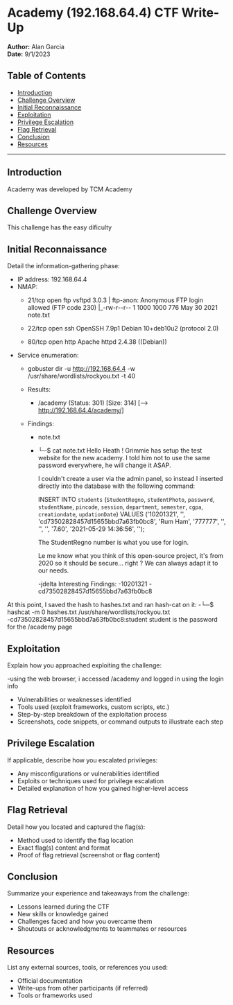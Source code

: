 # Academy (192.168.64.4) CTF Write-Up

**Author:** Alan Garcia  
**Date:** 9/1/2023

## Table of Contents
- [Introduction](#introduction)
- [Challenge Overview](#challenge-overview)
- [Initial Reconnaissance](#initial-reconnaissance)
- [Exploitation](#exploitation)
- [Privilege Escalation](#privilege-escalation)
- [Flag Retrieval](#flag-retrieval)
- [Conclusion](#conclusion)
- [Resources](#resources)

---

## Introduction
Academy was developed by TCM Academy

## Challenge Overview
This challenge has the easy dificulty

## Initial Reconnaissance
Detail the information-gathering phase:
- IP address: 192.168.64.4
- NMAP:
  - 21/tcp open  ftp     vsftpd 3.0.3
  | ftp-anon: Anonymous FTP login allowed (FTP code 230)
  |_-rw-r--r--    1 1000     1000          776 May 30  2021 note.txt

  - 22/tcp open  ssh     OpenSSH 7.9p1 Debian 10+deb10u2 (protocol 2.0)
  - 80/tcp open  http    Apache httpd 2.4.38 ((Debian))
- Service enumeration:
  - gobuster dir -u http://192.168.64.4 -w /usr/share/wordlists/rockyou.txt -t 40
  - Results:
    - /academy              (Status: 301) [Size: 314] [--> http://192.168.64.4/academy/]
   
  - Findings:
    - note.txt
    - └─$ cat note.txt
        Hello Heath !
        Grimmie has setup the test website for the new academy.
        I told him not to use the same password everywhere, he will change it ASAP.
        
        
        I couldn't create a user via the admin panel, so instead I inserted directly into the database with the following command:
        
        INSERT INTO `students` (`StudentRegno`, `studentPhoto`, `password`, `studentName`, `pincode`, `session`, `department`, `semester`, `cgpa`, `creationdate`, `updationDate`) VALUES
        ('10201321', '', 'cd73502828457d15655bbd7a63fb0bc8', 'Rum Ham', '777777', '', '', '', '7.60', '2021-05-29 14:36:56', '');
        
        The StudentRegno number is what you use for login.
        
        
        Le me know what you think of this open-source project, it's from 2020 so it should be secure... right ?
        We can always adapt it to our needs.
        
        -jdelta
Interesting Findings:
-10201321
-cd73502828457d15655bbd7a63fb0bc8

At this point, I saved the hash to hashes.txt and ran hash-cat on it:
-└─$ hashcat -m 0 hashes.txt /usr/share/wordlists/rockyou.txt      
-cd73502828457d15655bbd7a63fb0bc8:student
student is the password for the /academy page


## Exploitation
Explain how you approached exploiting the challenge:

-using the web browser, i accessed /academy and logged in using the login info



- Vulnerabilities or weaknesses identified
- Tools used (exploit frameworks, custom scripts, etc.)
- Step-by-step breakdown of the exploitation process
- Screenshots, code snippets, or command outputs to illustrate each step

## Privilege Escalation
If applicable, describe how you escalated privileges:
- Any misconfigurations or vulnerabilities identified
- Exploits or techniques used for privilege escalation
- Detailed explanation of how you gained higher-level access

## Flag Retrieval
Detail how you located and captured the flag(s):
- Method used to identify the flag location
- Exact flag(s) content and format
- Proof of flag retrieval (screenshot or flag content)

## Conclusion
Summarize your experience and takeaways from the challenge:
- Lessons learned during the CTF
- New skills or knowledge gained
- Challenges faced and how you overcame them
- Shoutouts or acknowledgments to teammates or resources

## Resources
List any external sources, tools, or references you used:
- Official documentation
- Write-ups from other participants (if referred)
- Tools or frameworks used

